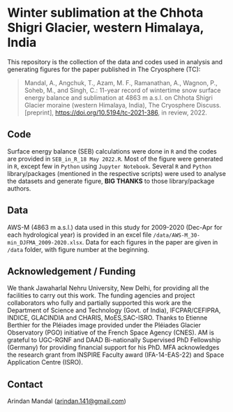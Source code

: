 # Winter sublimation at the Chhota Shigri Glacier, western Himalaya, India

This repository is the collection of the data and codes used in analysis and generating figures for the paper published in The Cryosphere (TC):

>Mandal, A., Angchuk, T., Azam, M. F., Ramanathan, A., Wagnon, P., Soheb, M., and Singh, C.: 11-year record of wintertime snow surface energy balance and sublimation at 4863 m a.s.l. on Chhota Shigri Glacier moraine (western Himalaya, India), The Cryosphere Discuss. [preprint], https://doi.org/10.5194/tc-2021-386, in review, 2022.


## Code
Surface energy balance (SEB) calculations were done in `R` and the codes are provided in `SEB_in_R_18 May 2022.R`. Most of the figure were generated in `R`, except few in `Python` using `Jupyter Notebook`. Several `R` and `Python` library/packages (mentioned in the respective scripts) were used to analyse the datasets and generate figure, **BIG THANKS** to those library/package authors.


## Data
AWS-M (4863 m a.s.l.) data used in this study for 2009-2020 (Dec-Apr for each hydrological year) is provided in an excel file `/data/AWS-M_30-min_DJFMA_2009-2020.xlsx`. 
Data for each figures in the paper are given in `/data` folder, with figure number at the beginning.

## Acknowledgement / Funding
We thank Jawaharlal Nehru University, New Delhi, for providing all the facilities to carry out this work. The funding agencies and project collaborators who fully and partially supported this work are the Department of Science and Technology (Govt. of India), IFCPAR/CEFIPRA, INDICE, GLACINDIA and CHARIS, MoES,SAC-ISRO. Thanks to Etienne Berthier for the Pléiades image provided under the Pléiades Glacier Observatory (PGO) initiative of the French Space Agency (CNES). AM is grateful to UGC-RGNF and DAAD Bi-nationally Supervised PhD Fellowship (Germany) for providing financial support for his PhD. MFA acknowledges the research grant from INSPIRE Faculty award (IFA-14-EAS-22) and Space Application Centre (ISRO).

## Contact
Arindan Mandal (arindan.141@gmail.com)
